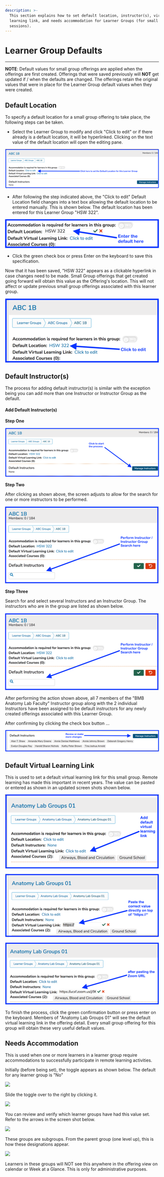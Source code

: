 ```yaml
---
description: >-
  This section explains how to set default location, instructor(s), virtual
  learning link, and needs accommodation for Learner Groups (for small group
  sessions).
---
```


# Learner Group Defaults

****

**NOTE**: Default values for small group offerings are applied when the offerings are first created. Offerings that were saved previously will **NOT** get updated if / when the defaults are changed. The offerings retain the original values that were in place for the Learner Group default values when they were created.

## Default Location

To specify a default location for a small group offering to take place, the following steps can be taken.

* Select the Learner Group to modify and click "Click to edit" or if there already is a default location, it will be hyperlinked. Clicking on the text value of the default location will open the editing pane.

![Default location - start](../images/learner_group_defaults/default_location_start.png)

* After following the step indicated above, the "Click to edit" Default Location field changes into a text box allowing the default location to be entered manually. This is shown below. The default location has been entered for this Learner Group "HSW 322".

![Enter default location](../images/learner_group_defaults/enter_default_location.png)

* Click the green check box or press Enter on the keyboard to save this specification.

Now that it has been saved, "HSW 322" appears as a clickable hyperlink in case changes need to be made. Small Group offerings that get created going forward will obtain this value as the Offering's location. This will not affect or update previous small group offerings associated with this learner group.

![Edit default location](../images/learner_group_defaults/edit_default_location.png)

## Default Instructor(s)

The process for adding default instructor(s) is similar with the exception being you can add more than one Instructor or Instructor Group as the default.

#### Add Default Instructor(s)

**Step One**

![Default instructor start - Click "Manage"](../images/learner_group_defaults/default_instructor_start.png)

**Step Two**

After clicking as shown above, the screen adjusts to allow for the search for one or more instructors to be performed.

![Default instructor - search](../images/learner_group_defaults/default_instructor_search.png)

**Step Three**

Search for and select several Instructors and an Instructor Group. The instructors who are in the group are listed as shown below.

![Default instructor - save](../images/learner_group_defaults/default_instructor_search.png)

After performing the action shown above, all 7 members of the "BMB Anatomy Lab Faculty" Instructor group along with the 2 individual Instructors have been assigned to be default instructors for any newly created offerings associated with this Learner Group.

After confirming by clicking the check box button ...

![All Default Instructors are listed - review default instructors](../images/learner_group_defaults/default_instructor_review.png)

## Default Virtual Learning Link

This is used to set a default virtual learning link for this small group. Remote learning has made this important in recent years. The value can be pasted or entered as shown in an updated screen shots shown below.

![](../.gitbook/assets/dvll1.png)

![](../.gitbook/assets/dvll2.png)

![](../.gitbook/assets/dvll3.png)

To finish the process, click the green confirmation button or press enter on the keyboard. Members of "Anatomy Lab Groups 01" will see the default virtual learning link in the offering detail. Every small group offering for this group will obtain these very useful default values.

## Needs Accommodation

This is used when one or more learners in a learner group require accommodations to successfully participate in remote learning activities.

Initially (before being set), the toggle appears as shown below. The default for any learner group is "No"

![](../.gitbook/assets/needs\_accom1.png)

Slide the toggle over to the right by clicking it.

![](../.gitbook/assets/needs\_accom2.png)

You can review and verify which learner groups have had this value set. Refer to the arrows in the screen shot below.

![](../.gitbook/assets/needs\_accom3.png)

These groups are subgroups. From the parent group (one level up), this is how these designations appear.

![](../.gitbook/assets/needs\_accom4.png)

Learners in these groups will NOT see this anywhere in the offering view on calendar or Week at a Glance. This is only for administrative purposes.
